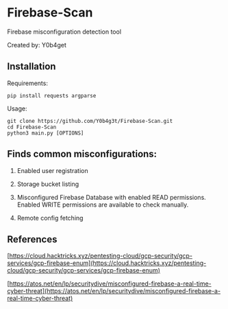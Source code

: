 # Firebase-Scan
Firebase misconfiguration detection tool

Created by: Y0b4get

## Installation

Requirements:
```
pip install requests argparse
```

Usage:

```
git clone https://github.com/Y0b4g3t/Firebase-Scan.git
cd Firebase-Scan
python3 main.py [OPTIONS]
```

## Finds common misconfigurations:
1) Enabled user registration

2) Storage bucket listing

3) Misconfigured Firebase Database with enabled READ permissions. Enabled WRITE permissions are available to check manually.

4) Remote config fetching

## References
[https://cloud.hacktricks.xyz/pentesting-cloud/gcp-security/gcp-services/gcp-firebase-enum](https://cloud.hacktricks.xyz/pentesting-cloud/gcp-security/gcp-services/gcp-firebase-enum)

[https://atos.net/en/lp/securitydive/misconfigured-firebase-a-real-time-cyber-threat](https://atos.net/en/lp/securitydive/misconfigured-firebase-a-real-time-cyber-threat)


